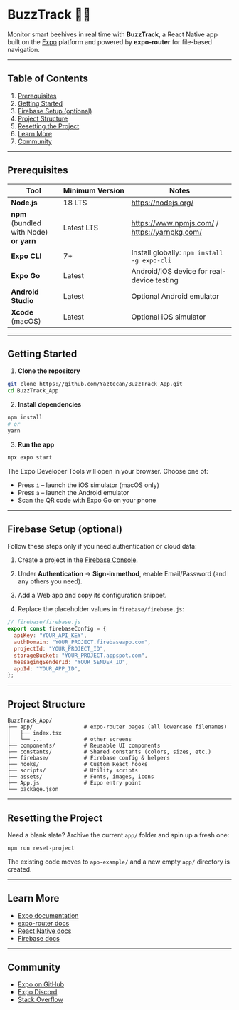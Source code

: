 # BuzzTrack 📱🐝

Monitor smart beehives in real time with **BuzzTrack**, a React Native app built on the [Expo](https://expo.dev) platform and powered by **expo-router** for file-based navigation.

---

## Table of Contents

1. [Prerequisites](#prerequisites)
2. [Getting Started](#getting-started)
3. [Firebase Setup (optional)](#firebase-setup-optional)
4. [Project Structure](#project-structure)
5. [Resetting the Project](#resetting-the-project)
6. [Learn More](#learn-more)
7. [Community](#community)

---

## Prerequisites

| Tool                                        | Minimum&nbsp;Version | Notes                                             |
| ------------------------------------------- | -------------------- | ------------------------------------------------- |
| **Node.js**                                 | 18 LTS               | <https://nodejs.org/>                             |
| **npm** (bundled with Node) **or** **yarn** | Latest LTS           | <https://www.npmjs.com/> / <https://yarnpkg.com/> |
| **Expo CLI**                                | 7+                   | Install globally: `npm install -g expo-cli`       |
| **Expo Go**                                 | Latest               | Android/iOS device for real-device testing        |
| **Android Studio**                          | Latest               | Optional Android emulator                         |
| **Xcode** (macOS)                           | Latest               | Optional iOS simulator                            |

---

## Getting Started

1. **Clone the repository**

```bash
git clone https://github.com/Yaztecan/BuzzTrack_App.git
cd BuzzTrack_App
```

2. **Install dependencies**

```bash
npm install
# or
yarn
```

3. **Run the app**

```bash
npx expo start
```

The Expo Developer Tools will open in your browser. Choose one of:

- Press `i` – launch the iOS simulator (macOS only)
- Press `a` – launch the Android emulator
- Scan the QR code with Expo Go on your phone

---

## Firebase Setup (optional)

Follow these steps only if you need authentication or cloud data:

1. Create a project in the [Firebase Console](https://console.firebase.google.com).

2. Under **Authentication** → **Sign-in method**, enable Email/Password (and any others you need).

3. Add a Web app and copy its configuration snippet.

4. Replace the placeholder values in `firebase/firebase.js`:

```js
// firebase/firebase.js
export const firebaseConfig = {
  apiKey: "YOUR_API_KEY",
  authDomain: "YOUR_PROJECT.firebaseapp.com",
  projectId: "YOUR_PROJECT_ID",
  storageBucket: "YOUR_PROJECT.appspot.com",
  messagingSenderId: "YOUR_SENDER_ID",
  appId: "YOUR_APP_ID",
};
```

---

## Project Structure

```
BuzzTrack_App/
├── app/                # expo-router pages (all lowercase filenames)
│   ├── index.tsx
│   └── ...             # other screens
├── components/         # Reusable UI components
├── constants/          # Shared constants (colors, sizes, etc.)
├── firebase/           # Firebase config & helpers
├── hooks/              # Custom React hooks
├── scripts/            # Utility scripts
├── assets/             # Fonts, images, icons
├── App.js              # Expo entry point
└── package.json
```

---

## Resetting the Project

Need a blank slate? Archive the current `app/` folder and spin up a fresh one:

```bash
npm run reset-project
```

The existing code moves to `app-example/` and a new empty `app/` directory is created.

---

## Learn More

- [Expo documentation](https://docs.expo.dev/)
- [expo-router docs](https://expo.github.io/router/docs)
- [React Native docs](https://reactnative.dev/)
- [Firebase docs](https://firebase.google.com/docs)

---

## Community

- [Expo on GitHub](https://github.com/expo/expo)
- [Expo Discord](https://chat.expo.dev)
- [Stack Overflow](https://stackoverflow.com/questions/tagged/expo)
